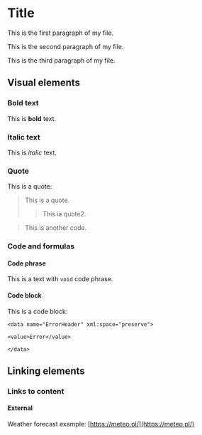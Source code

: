 # Title

This is the first paragraph of my file.

This is the second paragraph of my file.

This is the third paragraph of my file.  

## Visual elements

### Bold text

This is **bold** text.

### Italic text

This is *italic* text.

### Quote

This is a quote:
> This is a quote.
>> This ia quote2.

> This is another code.

### Code and formulas

#### Code phrase

This is a text with `void` code phrase.

#### Code block

This is a code block:

```
<data name="ErrorHeader" xml:space="preserve">

<value>Error</value>

</data>
```

## Linking elements

### Links to content

#### External

Weather forecast example: [https://meteo.pl/](https://meteo.pl/)

